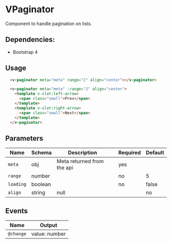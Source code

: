 # VPaginator
Component to handle pagination on lists.

## Dependencies:
- Bootstrap 4

## Usage
```html
  <v-paginator meta="meta" range="2" align="center"></v-paginator>
```

```html
  <v-paginator meta="meta" :range="2" align="center">
    <template v-slot:left-arrow>
      <span class="small">Prev</span>
    </template>
    <template v-slot:right-arrow>
      <span class="small">Next</span>
    </template>
  </v-paginator>
```

## Parameters
| Name            | Schema           | Description                   |          | Required | Default  |
|-----------------|------------------|-------------------------------|----------|----------|----------|
| `meta`          | obj              | Meta returned from the api    |          |    yes   |          |
| `range`         | number           |                               |          |    no    |  5       |
| `loading`       | boolean          |                               |          |    no    |  false   |
| `align`         | string | null    |                               |          |    no    |  null    |

## Events
| Name      | Output                                                    |
|-----------|-----------------------------------------------------------|
| `@change` | value: number                                             |


```

